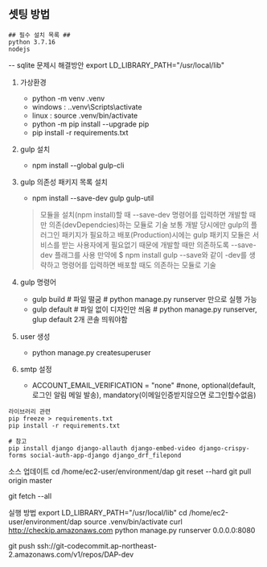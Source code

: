 ## 셋팅 방법
```
## 필수 설치 목록 ##
python 3.7.16
nodejs
```

-- sqlite 문제시 해결방안 
export LD_LIBRARY_PATH="/usr/local/lib"

1. 가상환경
    - python -m venv .venv
    - windows : .\.venv\Scripts\activate
    - linux : source .venv/bin/activate
    - python -m pip install --upgrade pip
    - pip install -r requirements.txt

2. gulp 설치
    - npm install --global gulp-cli

3. gulp 의존성 패키지 목록 설치
    - npm install --save-dev gulp gulp-util
    > 모듈을 설치(npm install)할 때 --save-dev 명령어를 입력하면 개발할 때만 의존(devDependcies)하는 모듈로 기술
    > 보통 개발 당시에만 gulp의 플러그인 패키지가 필요하고 배포(Production)시에는 gulp 패키지 모듈은 서비스를 받는 사용자에게 필요없기 때문에 개발할 때만 의존하도록 --save-dev 플래그를 사용
    > 만약에 $ npm install gulp --save와 같이 -dev를 생략하고 명령어를 입력하면 배포할 때도 의존하는 모듈로 기술

4. gulp 명령어
    - gulp build # 파일 떨굼 # python manage.py runserver 만으로 실행 가능
    - gulp default # 파일 없이 디자인만 씌움 # python manage.py runserver, glup default 2개 콘솔 띄워야함

4. user 생성
    - python manage.py createsuperuser

5. smtp 설정
    - ACCOUNT_EMAIL_VERIFICATION = "none" #none, optional(default, 로그인 알림 메일 발송), mandatory(이메일인증받지않으면 로그인할수없음)

```
라이브러리 관련
pip freeze > requirements.txt
pip install -r requirements.txt

# 참고
pip install django django-allauth django-embed-video django-crispy-forms social-auth-app-django django_drf_filepond
```

소스 업데이트
cd /home/ec2-user/environment/dap
git reset --hard
git pull origin master

git fetch --all

실행 방법
export LD_LIBRARY_PATH="/usr/local/lib"
cd /home/ec2-user/environment/dap
source .venv/bin/activate
curl http://checkip.amazonaws.com
python manage.py runserver 0.0.0.0:8080


git push ssh://git-codecommit.ap-northeast-2.amazonaws.com/v1/repos/DAP-dev